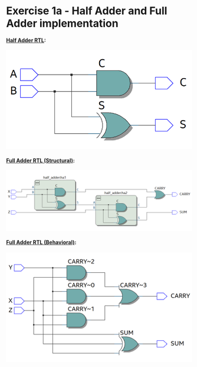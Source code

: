 # Exercise 1a - Half Adder and Full Adder implementation

#### <ins>Half Adder RTL</ins>:
![alt text](https://github.com/pawelgates/VHDL-Projects/blob/main/Exercise%201a%20-%20Half%20Adder%2C%20Full%20Adder/pics/ha_rtl.png)

#### <ins>Full Adder RTL (Structural)</ins>:
![alt text](https://github.com/pawelgates/VHDL-Projects/blob/main/Exercise%201a%20-%20Half%20Adder%2C%20Full%20Adder/pics/fa_struct_rtl.png)

#### <ins>Full Adder RTL (Behavioral)</ins>:
![alt text](https://github.com/pawelgates/VHDL-Projects/blob/main/Exercise%201a%20-%20Half%20Adder%2C%20Full%20Adder/pics/fa_beh_rtl.png)
